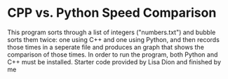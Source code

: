 # CPP vs. Python Speed Comparison
This program sorts through a list of integers ("numbers.txt") and bubble sorts them twice: one using C++ and one using Python, and then records those times in a seperate file and produces an graph that shows the comparison of those times. In order to run the program, both Python and C++ must be installed. 
Starter code provided by Lisa Dion and finished by me

